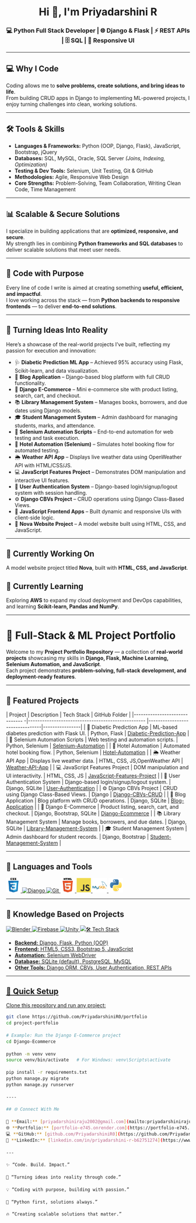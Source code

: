 <h1 align="center">Hi 👋, I'm Priyadarshini R</h1>  
<h3 align="center">💻 Python Full Stack Developer | 🌐 Django & Flask | ⚡ REST APIs | 🗄️ SQL | 🎨 Responsive UI</h3>

---

## 💻 Why I Code  
Coding allows me to **solve problems, create solutions, and bring ideas to life**.  
From building CRUD apps in Django to implementing ML-powered projects, I enjoy turning challenges into clean, working solutions.

---

## 🛠️ Tools & Skills  

- **Languages & Frameworks:** Python (OOP, Django, Flask), JavaScript, Bootstrap, jQuery  
- **Databases:** SQL, MySQL, Oracle, SQL Server *(Joins, Indexing, Optimization)*  
- **Testing & Dev Tools:** Selenium, Unit Testing, Git & GitHub  
- **Methodologies:** Agile, Responsive Web Design  
- **Core Strengths:** Problem-Solving, Team Collaboration, Writing Clean Code, Time Management  

---

## 📊 Scalable & Secure Solutions  
I specialize in building applications that are **optimized, responsive, and secure**.  
My strength lies in combining **Python frameworks and SQL databases** to deliver scalable solutions that meet user needs.

---

## 🎨 Code with Purpose  
Every line of code I write is aimed at creating something **useful, efficient, and impactful**.  
I love working across the stack — from **Python backends to responsive frontends** — to deliver **end-to-end solutions**.

---

## 🧠 Turning Ideas Into Reality  
Here’s a showcase of the real-world projects I’ve built, reflecting my passion for execution and innovation:

- 🩺 **Diabetic Prediction ML App** – Achieved 95% accuracy using Flask, Scikit-learn, and data visualization.  
- 📝 **Blog Application** – Django-based blog platform with full CRUD functionality.  
- 🛒 **Django E-Commerce** – Mini e-commerce site with product listing, search, cart, and checkout.  
- 📚 **Library Management System** – Manages books, borrowers, and due dates using Django models.  
- 🎓 **Student Management System** – Admin dashboard for managing students, marks, and attendance.  
- 🤖 **Selenium Automation Scripts** – End-to-end automation for web testing and task execution.  
- 🏨 **Hotel Automation (Selenium)** – Simulates hotel booking flow for automated testing.  
- 🌦 **Weather API App** – Displays live weather data using OpenWeather API with HTML/CSS/JS.  
- 💻 **JavaScript Features Project** – Demonstrates DOM manipulation and interactive UI features.  
- 🔑 **User Authentication System** – Django-based login/signup/logout system with session handling.  
- ⚙️ **Django CBVs Project** – CRUD operations using Django Class-Based Views.  
- 💛 **JavaScript Frontend Apps** – Built dynamic and responsive UIs with client-side logic.  
- 🔭 **Nova Website Project** – A model website built using HTML, CSS, and JavaScript.

---

## 🔭 Currently Working On  
A model website project titled **Nova**, built with **HTML, CSS, and JavaScript**.

## 🌱 Currently Learning  
Exploring **AWS** to expand my cloud deployment and DevOps capabilities, and learning **Scikit-learn, Pandas and NumPy**.

---

# 🐍 Full-Stack & ML Project Portfolio  

Welcome to my **Project Portfolio Repository** — a collection of **real-world projects** showcasing my skills in **Django, Flask, Machine Learning, Selenium Automation, and JavaScript**.  
Each project demonstrates **problem-solving, full-stack development, and deployment-ready features**.

---

## 📌 Featured Projects

| Project                        | Description                                      | Tech Stack                     | GitHub Folder |
|------------------------------ -|-------------------------------------------------- |--------------------------------|----------------|
| 🧠 Diabetic Prediction App     | ML-based diabetes prediction with Flask UI.     | Python, Flask                  | [Diabetic-Prediction-App](https://github.com/PriyadarshiniR0/diabetic-prediction) |
| 🤖 Selenium Automation Scripts | Web testing and automation scripts.             | Python, Selenium               | [Selenium-Automation](https://github.com/PriyadarshiniR0/python-selenium) |
| 🏨 Hotel Automation            | Automated hotel booking flow.                   | Python, Selenium               | [Hotel-Automation](https://github.com/PriyadarshiniR0/Hotel_Automation_Project) |
| 🌦 Weather API App             | Displays live weather data.                     | HTML, CSS, JS,OpenWeather API | [Weather-API-App](https://github.com/PriyadarshiniR0/Weather-api) |
| 💻 JavaScript Features Project | DOM manipulation and UI interactivity.          | HTML, CSS, JS                  | [JavaScript-Features-Project](https://github.com/PriyadarshiniR0/JavaScript-) |
| 🔑 User Authentication System  | Django-based login/signup/logout system.        | Django, SQLite                 | [User-Authentication](https://github.com/PriyadarshiniR0/User-Registration-Authentication) |
| ⚙️ Django CBVs Project         | CRUD using Django Class-Based Views.            | Django                         | [Django-CBVs-CRUD](https://github.com/PriyadarshiniR0/Class-Based-Views-in-Django) |
| 📝 Blog Application            | Blog platform with CRUD operations.             | Django, SQLite                 | [Blog-Application](https://github.com/PriyadarshiniR0/Blog-Application) |
| 🛒 Django E-Commerce           | Product listing, search, cart, and checkout.    | Django, Bootstrap, SQLite      | [Django-Ecommerce](https://github.com/PriyadarshiniR0/Django-Ecommerce) |
| 📚 Library Management System   | Manage books, borrowers, and due dates.         | Django, SQLite                 | [Library-Management-System](https://github.com/PriyadarshiniR0/Library-Management-System) |
| 🎓 Student Management System   | Admin dashboard for student records.            | Django, Bootstrap              | [Student-Management-System](https://github.com/PriyadarshiniR0/Student-Management-System) |

---

## 🧰 Languages and Tools

<p align="left">
  <a href="https://www.w3schools.com/css/" target="_blank" rel="noreferrer">
    <img src="https://raw.githubusercontent.com/devicons/devicon/master/icons/css3/css3-original-wordmark.svg" alt="CSS3" width="40" height="40"/>
  </a>
  <a href="https://www.djangoproject.com/" target="_blank" rel="noreferrer">
    <img src="https://cdn.worldvectorlogo.com/logos/django.svg" alt="Django" width="40" height="40"/>
  </a>
  <a href="https://git-scm.com/" target="_blank" rel="noreferrer">
    <img src="https://www.vectorlogo.zone/logos/git-scm/git-scm-icon.svg" alt="Git" width="40" height="40"/>
  </a>
  <a href="https://www.w3.org/html/" target="_blank" rel="noreferrer">
    <img src="https://raw.githubusercontent.com/devicons/devicon/master/icons/html5/html5-original-wordmark.svg" alt="HTML5" width="40" height="40"/>
  </a>
  <a href="https://developer.mozilla.org/en-US/docs/Web/JavaScript" target="_blank" rel="noreferrer">
    <img src="https://raw.githubusercontent.com/devicons/devicon/master/icons/javascript/javascript-original.svg" alt="JavaScript" width="40" height="40"/>
  </a>
  <a href="https://www.mysql.com/" target="_blank" rel="noreferrer">
    <img src="https://raw.githubusercontent.com/devicons/devicon/master/icons/mysql/mysql-original-wordmark.svg" alt="MySQL" width="40" height="40"/>
  </a>
  <a href="https://www.python.org" target="_blank" rel="noreferrer">
    <img src="https://raw.githubusercontent.com/devicons/devicon/master/icons/python/python-original.svg" alt="Python" width="40" height="40"/>
  </a>
</p>

---

## 🧠 Knowledge Based on Projects

<p align="left">
  <a href="https://www.blender.org/" target="_blank" rel="noreferrer">
    <img src="https://download.blender.org/branding/community/blender_community_badge_white.svg" alt="Blender" width="40" height="40"/>
  </a>
  <a href="https://firebase.google.com/" target="_blank" rel="noreferrer">
    <img src="https://www.vectorlogo.zone/logos/firebase/firebase-icon.svg" alt="Firebase" width="40" height="40"/>
  </a>
  <a href="https://unity.com/" target="_blank" rel="noreferrer">
    <img src="https://www.vectorlogo.zone/logos/unity3d/unity3d-icon.svg" alt="Unity" width="40" height="40"/>
  </a>
  <a href="https://flask.palletsprojects.com/" target="_blank" rel="noreferrer">
    <img src="https://www.vectorlogo.zone/logos/pocoo_flask/pocoo_flask

------

## 🛠️ Tech Stack

- **Backend:** Django, Flask, Python (OOP)  
- **Frontend:** HTML5, CSS3, Bootstrap 5, JavaScript   
- **Automation:** Selenium WebDriver  
- **Database:** SQLite (default), PostgreSQL, MySQL  
- **Other Tools:** Django ORM, CBVs, User Authentication, REST APIs

---

## 🚀 Quick Setup

Clone this repository and run any project:

```bash
git clone https://github.com/PriyadarshiniR0/portfolio
cd project-portfolio

# Example: Run the Django E-Commerce project
cd Django-Ecommerce

python -m venv venv
source venv/bin/activate   # For Windows: venv\Scripts\activate

pip install -r requirements.txt
python manage.py migrate
python manage.py runserver

----

## 🌐 Connect With Me  

📩 **Email:** [priyadarshiniraju2002@gmail.com](mailto:priyadarshiniraju2002@gmail.com)  
🌐 **Portfolio:** [portfolio-e745.onrender.com](https://portfolio-e745.onrender.com/)  
💻 **GitHub:** [github.com/PriyadarshiniR0](https://github.com/PriyadarshiniR0)  
🔗 **LinkedIn:** [linkedin.com/in/priyadarshini-r-b62751274](https://www.linkedin.com/in/priyadarshini-r-b62751274/)  

---

✨ “Code. Build. Impact.”

🚀 “Turning ideas into reality through code.”

💡 “Coding with purpose, building with passion.”

🐍 “Python first, solutions always.”

🔥 “Creating scalable solutions that matter.”
